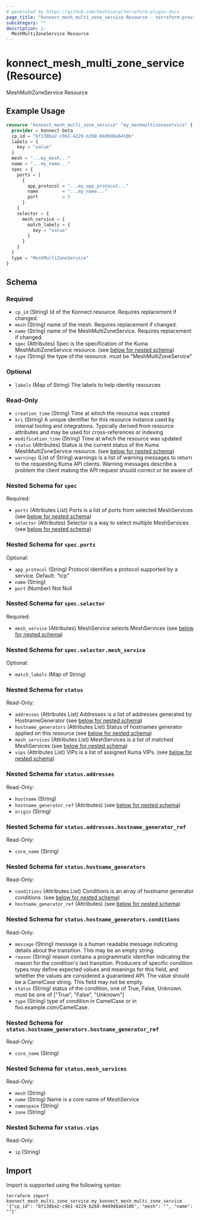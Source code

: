 ```yaml
---
# generated by https://github.com/hashicorp/terraform-plugin-docs
page_title: "konnect_mesh_multi_zone_service Resource - terraform-provider-konnect-beta"
subcategory: ""
description: |-
  MeshMultiZoneService Resource
---
```


# konnect_mesh_multi_zone_service (Resource)

MeshMultiZoneService Resource

## Example Usage

```terraform
resource "konnect_mesh_multi_zone_service" "my_meshmultizoneservice" {
  provider = konnect-beta
  cp_id = "bf138ba2-c9b1-4229-b268-04d9d8a6410b"
  labels = {
    key = "value"
  }
  mesh = "...my_mesh..."
  name = "...my_name..."
  spec = {
    ports = [
      {
        app_protocol = "...my_app_protocol..."
        name         = "...my_name..."
        port         = 5
      }
    ]
    selector = {
      mesh_service = {
        match_labels = {
          key = "value"
        }
      }
    }
  }
  type = "MeshMultiZoneService"
}
```

<!-- schema generated by tfplugindocs -->
## Schema

### Required

- `cp_id` (String) Id of the Konnect resource. Requires replacement if changed.
- `mesh` (String) name of the mesh. Requires replacement if changed.
- `name` (String) name of the MeshMultiZoneService. Requires replacement if changed.
- `spec` (Attributes) Spec is the specification of the Kuma MeshMultiZoneService resource. (see [below for nested schema](#nestedatt--spec))
- `type` (String) the type of the resource. must be "MeshMultiZoneService"

### Optional

- `labels` (Map of String) The labels to help identity resources

### Read-Only

- `creation_time` (String) Time at which the resource was created
- `kri` (String) A unique identifier for this resource instance used by internal tooling and integrations. Typically derived from resource attributes and may be used for cross-references or indexing
- `modification_time` (String) Time at which the resource was updated
- `status` (Attributes) Status is the current status of the Kuma MeshMultiZoneService resource. (see [below for nested schema](#nestedatt--status))
- `warnings` (List of String) warnings is a list of warning messages to return to the requesting Kuma API clients.
Warning messages describe a problem the client making the API request should correct or be aware of.

<a id="nestedatt--spec"></a>
### Nested Schema for `spec`

Required:

- `ports` (Attributes List) Ports is a list of ports from selected MeshServices (see [below for nested schema](#nestedatt--spec--ports))
- `selector` (Attributes) Selector is a way to select multiple MeshServices (see [below for nested schema](#nestedatt--spec--selector))

<a id="nestedatt--spec--ports"></a>
### Nested Schema for `spec.ports`

Optional:

- `app_protocol` (String) Protocol identifies a protocol supported by a service. Default: "tcp"
- `name` (String)
- `port` (Number) Not Null


<a id="nestedatt--spec--selector"></a>
### Nested Schema for `spec.selector`

Required:

- `mesh_service` (Attributes) MeshService selects MeshServices (see [below for nested schema](#nestedatt--spec--selector--mesh_service))

<a id="nestedatt--spec--selector--mesh_service"></a>
### Nested Schema for `spec.selector.mesh_service`

Optional:

- `match_labels` (Map of String)




<a id="nestedatt--status"></a>
### Nested Schema for `status`

Read-Only:

- `addresses` (Attributes List) Addresses is a list of addresses generated by HostnameGenerator (see [below for nested schema](#nestedatt--status--addresses))
- `hostname_generators` (Attributes List) Status of hostnames generator applied on this resource (see [below for nested schema](#nestedatt--status--hostname_generators))
- `mesh_services` (Attributes List) MeshServices is a list of matched MeshServices (see [below for nested schema](#nestedatt--status--mesh_services))
- `vips` (Attributes List) VIPs is a list of assigned Kuma VIPs. (see [below for nested schema](#nestedatt--status--vips))

<a id="nestedatt--status--addresses"></a>
### Nested Schema for `status.addresses`

Read-Only:

- `hostname` (String)
- `hostname_generator_ref` (Attributes) (see [below for nested schema](#nestedatt--status--addresses--hostname_generator_ref))
- `origin` (String)

<a id="nestedatt--status--addresses--hostname_generator_ref"></a>
### Nested Schema for `status.addresses.hostname_generator_ref`

Read-Only:

- `core_name` (String)



<a id="nestedatt--status--hostname_generators"></a>
### Nested Schema for `status.hostname_generators`

Read-Only:

- `conditions` (Attributes List) Conditions is an array of hostname generator conditions. (see [below for nested schema](#nestedatt--status--hostname_generators--conditions))
- `hostname_generator_ref` (Attributes) (see [below for nested schema](#nestedatt--status--hostname_generators--hostname_generator_ref))

<a id="nestedatt--status--hostname_generators--conditions"></a>
### Nested Schema for `status.hostname_generators.conditions`

Read-Only:

- `message` (String) message is a human readable message indicating details about the transition.
This may be an empty string.
- `reason` (String) reason contains a programmatic identifier indicating the reason for the condition's last transition.
Producers of specific condition types may define expected values and meanings for this field,
and whether the values are considered a guaranteed API.
The value should be a CamelCase string.
This field may not be empty.
- `status` (String) status of the condition, one of True, False, Unknown. must be one of ["True", "False", "Unknown"]
- `type` (String) type of condition in CamelCase or in foo.example.com/CamelCase.


<a id="nestedatt--status--hostname_generators--hostname_generator_ref"></a>
### Nested Schema for `status.hostname_generators.hostname_generator_ref`

Read-Only:

- `core_name` (String)



<a id="nestedatt--status--mesh_services"></a>
### Nested Schema for `status.mesh_services`

Read-Only:

- `mesh` (String)
- `name` (String) Name is a core name of MeshService
- `namespace` (String)
- `zone` (String)


<a id="nestedatt--status--vips"></a>
### Nested Schema for `status.vips`

Read-Only:

- `ip` (String)

## Import

Import is supported using the following syntax:

```shell
terraform import konnect_mesh_multi_zone_service.my_konnect_mesh_multi_zone_service '{"cp_id": "bf138ba2-c9b1-4229-b268-04d9d8a6410b", "mesh": "", "name": ""}'
```

